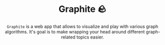 <div align="center">
  
# Graphite 🪨
`Graphite` is a web app that allows to visualize and play with various graph algorithms. It's goal is to make wrapping your head around different graph-related topics easier.

</div>
